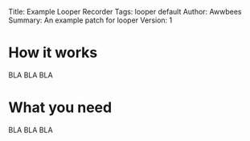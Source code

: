 Title: Example Looper Recorder
Tags: looper
      default
Author: Awwbees
Summary: An example patch for looper
Version: 1

# How it works

BLA BLA BLA

# What you need

BLA BLA BLA
